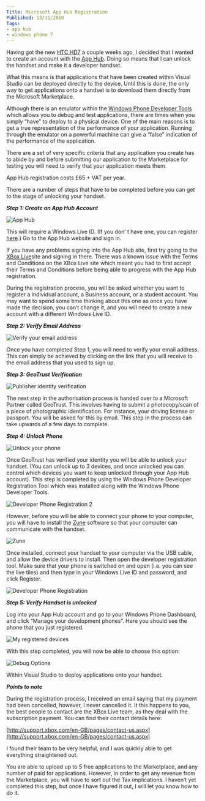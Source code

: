 ```yaml
---
Title: Microsoft App Hub Registration
Published: 13/11/2010
Tags:
- app hub
- windows phone 7
---
```


Having got the new [HTC HD7](http://www.htc.com/uk/product/hd7/overview.html) a couple weeks ago, I decided that I wanted to create an account with the [App Hub](http://create.msdn.com/). Doing so means that I can unlock the handset and make it a developer handset.

What this means is that applications that have been created within Visual Studio can be deployed directly to the device. Until this is done, the only way to get applications onto a handset is to download them directly from the Microsoft Marketplace.

Although there is an emulator within the [Windows Phone Developer Tools](http://www.microsoft.com/downloads/en/details.aspx?FamilyID=04704acf-a63a-4f97-952c-8b51b34b00ce&displaylang=en) which allows you to debug and test applications, there are times when you simply “have” to deploy to a physical device. One of the main reasons is to get a true representation of the performance of your application. Running through the emulator on a powerful machine can give a “false” indication of the performance of the application.

There are a set of very specific criteria that any application you create has to abide by and before submitting our application to the Marketplace for testing you will need to verify that your application meets them.

App Hub registration costs £65 + VAT per year.

There are a number of steps that have to be completed before you can get to the stage of unlocking your handset.

**_Step 1: Create an App Hub Account_**

![App Hub](https://gep13wpstorage.blob.core.windows.net/gep13/2010/11/13/b420594f-c8cd-4c60-ba5a-54edfd9e77e3.png)

This will require a Windows Live ID. (If you don’ t have one, you can register [here](https://signup.live.com/signup.aspx?lic=1).) Go to the App Hub website and sign in.

If you have any problems signing into the App Hub site, first try going to the [XBox Live](http://www.xbox.com/en-US/live)site and signing in there. There was a known issue with the Terms and Conditions on the XBox Live site which meant you had to first accept their Terms and Conditions before being able to progress with the App Hub registration.

During the registration process, you will be asked whether you want to register a individual account, a Business account, or a student account. You may want to spend some time thinking about this one as once you have made the decision, you can’t change it, and you will need to create a new account with a different Windows Live ID.

**_Step 2: Verify Email Address_**

![Verify your email address](https://gep13wpstorage.blob.core.windows.net/gep13/2010/11/13/4c2e6ba3-be55-48a0-b64b-b11d9d4f8f5a.png)

Once you have completed Step 1, you will need to verify your email address. This can simply be achieved by clicking on the link that you will receive to the email address that you used to sign up.

**_Step 3: GeoTrust Verification_**

![Publisher identity verification](https://gep13wpstorage.blob.core.windows.net/gep13/2010/11/13/7eed2713-7369-418a-9634-2645883e8cb3.png)

The next step in the authorisation process is handed over to a Microsoft Partner called GeoTrust. This involves having to submit a photocopy/scan of a piece of photographic identification. For instance, your driving license or passport. You will be asked for this by email. This step in the process can take upwards of a few days to complete.

**_Step 4: Unlock Phone_**

![Unlock your phone](https://gep13wpstorage.blob.core.windows.net/gep13/2010/11/13/281e82ed-9a0b-4fba-955c-d1c64663dad8.png)

Once GeoTrust has verified your identity you will be able to unlock your handset. (You can unlock up to 3 devices, and once unlocked you can control which devices you want to keep unlocked through your App Hub account). This step is completed by using the Windows Phone Developer Registration Tool which was installed along with the Windows Phone Developer Tools.

![Developer Phone Registration 2](https://gep13wpstorage.blob.core.windows.net/gep13/2010/11/13/586379f6-5f9b-4189-96db-dbaa610054cb.png)

However, before you will be able to connect your phone to your computer, you will have to install the [Zune](http://www.zune.net/en-GB/) software so that your computer can communicate with the handset.

![Zune](https://gep13wpstorage.blob.core.windows.net/gep13/2010/11/13/df79e327-4cb3-4070-80e3-5467ba1bceb3.png)

Once installed, connect your handset to your computer via the USB cable, and allow the device drivers to install. Then open the developer registration tool. Make sure that your phone is switched on and open (i.e. you can see the live tiles) and then type in your Windows Live ID and password, and click Register.

![Developer Phone Registration](https://gep13wpstorage.blob.core.windows.net/gep13/2010/11/13/035af53b-cf02-4896-a835-a4c468aa2eda.png)

**_Step 5: Verify Handset is unlocked_**

Log into your App Hub account and go to your Windows Phone Dashboard, and click “Manage your development phones”. Here you should see the phone that you just registered.

![My registered devices](https://gep13wpstorage.blob.core.windows.net/gep13/2010/11/13/fae30ad8-d26c-4979-99bb-69f40d55cca7.png)

With this step completed, you will now be able to choose this option:

![Debug Options](https://gep13wpstorage.blob.core.windows.net/gep13/2010/11/13/d4453484-4c92-4033-9a52-2bed1b168765.png)

Within Visual Studio to deploy applications onto your handset.

**_Points to note_**

During the registration process, I received an email saying that my payment had been cancelled, however, I never cancelled it. It this happens to you, the best people to contact are the XBox Live team, as they deal with the subscription payment. You can find their contact details here:

[http://support.xbox.com/en-GB/pages/contact-us.aspx](http://support.xbox.com/en-GB/pages/contact-us.aspx)

I found their team to be very helpful, and I was quickly able to get everything straightened out.

You are able to upload up to 5 free applications to the Marketplace, and any number of paid for applications. However, in order to get any revenue from the Marketplace, you will have to sort out the Tax implications. I haven’t yet completed this step, but once I have figured it out, I will let you know how to do it.
